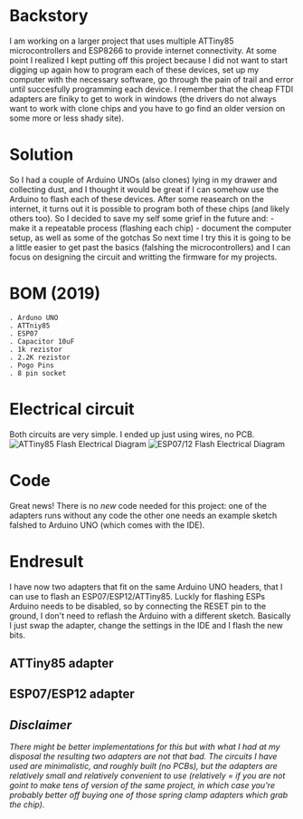 # Backstory
I am working on a larger project that uses multiple ATTiny85 microcontrollers and ESP8266 to provide internet connectivity. At some point I realized I kept putting off this project because
I did not want to start digging up again how to program each of these devices, set up my computer with the necessary software, go through the pain of trail and error until succesfully programming each device.
I remember that the cheap FTDI adapters are finiky to get to work in windows (the drivers do not always want to work with clone chips and you have to go find an older version on some more or less shady site).

# Solution
So I had a couple of Arduino UNOs (also clones) lying in my drawer and collecting dust, and I thought it would be great if I can somehow use the Arduino to flash each of these devices.
After some reasearch on the internet, it turns out it is possible to program both of these chips (and likely others too).
So I decided to save my self some grief in the future and:
	- make it a repeatable process (flashing each chip)
	- document the computer setup, as well as some of the gotchas
So next time I try this it is going to be a little easier to get past the basics (falshing the microcontrollers) and I can focus on designing the circuit and writting the firmware for my projects.


# BOM (2019)
	. Arduno UNO
	. ATTniy85
	. ESP07
	. Capacitor 10uF
	. 1k rezistor
	. 2.2K rezistor
	. Pogo Pins
	. 8 pin socket

# Electrical circuit
Both circuits are very simple. I ended up just using wires, no PCB.
![ATTiny85 Flash Electrical Diagram]()
![ESP07/12 Flash Electrical Diagram]()

# Code
Great news! There is no *new* code needed for this project: one of the adapters runs without any code the other one needs an example sketch falshed to Arduino UNO (which comes with the IDE).

# Endresult
I have now two adapters that fit on the same Arduino UNO headers, that I can use to flash an ESP07/ESP12/ATTiny85. Luckly for flashing ESPs Arduino needs to be disabled,
so by connecting the RESET pin to the ground, I don't need to reflash the Arduino with a different sketch. Basically I just swap the adapter, change the settings in the IDE and I flash the new bits.

## ATTiny85 adapter

## ESP07/ESP12 adapter


## _Disclaimer_
_There might be better implementations for this but with what I had at my disposal the resulting two adapters are not that bad.
The circuits I have used are minimalistic, and roughly built (no PCBs), but the adapters are relatively small and relatively convenient to use
(relatively = if you are not goint to make tens of version of the same project, in which case you're probably better off buying one of those spring clamp adapters which grab the chip)._
